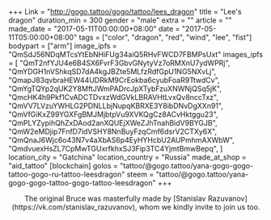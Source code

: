 +++
Link = "http://gogo.tattoo/gogo/tattoo/lees_dragon"
title = "Lee's dragon"
duration_min = 300
gender = "male"
extra = ""
article = ""
made_date = "2017-05-11T00:00:00+08:00"
date = "2017-05-11T05:00:00+08:00"
tags = ["color", "dragon", "red", "wind", "lee", "fist"]
bodypart = ["arm"]
image_ipfs = "QmSdJ56NDqMTcsYtEbNHiFUg34aiQ5RHvFWCD7FBMPsUxt"
images_ipfs = [ "QmT2nfYJU4e6B4SX6FvrF3GbvGNytyVz7oRMXnU7ydWPRj",
  "QmYDGH1nVShkqSD7dA4kgJBZte5MLfzRdfGpU1NG5NXvLj",
  "QmapJ83qvbraHEW44UDRkM9CrEokba6cyubFoaR9TtwdCv",
  "QmYgTQYp2qUK2Y8MftJWmPADrcJpXTybFzuXNWNjQSq5jK",
  "QmcHK4h9Pkf1CvADCTDvxzWdGVkLBRAVHtLvxQv8nccTxz",   
  "QmVV7LVzuYWHLG2PDNLLbjNupqKBRXE3Y8ibDNvDgXXn91",
  "QmVfGiKxZ99YGXFgBMJMjbtpVu9XVKQgCz8ACvHktggu23",
  "QmPLYZypihQhZxDAod2anXQUEjXWeZJhTnahBidV9BYGJB",
  "QmW2eMDjip7FnfD7idVSHY8NnBuyFzqCmf6dsrV2CTXy6X",
  "QmQnaJ6Wjc6o43N7v4aXbAS6p4EyHYHcbU2AUPmhmAXWbW",
  "QmdvuexHsZL7CpMwTGUxrfkhxSJ3Fip3TC4YjmtBmwBepq",
]
location_city = "Gatchina"
location_country = "Russia"
made_at_shop = "aid_tattoo"
[blockchain]
golos = "tattoo/@gogo.tattoo/yana-gogo-gogo-tattoo-gogo-ru-tattoo-leesdragon"
steem = "tattoo/@gogo.tattoo/yana-gogo-gogo-tattoo-gogo-tattoo-leesdragon"
+++

<center>The original Bruce was
masterfully made by [Stanislav Razuvanov](https://vk.com/stanislav_razuvanov), whom we kindly invite to join us too.
</center>
